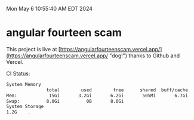 Mon May  6 10:55:40 AM EDT 2024

# angular fourteen scam


This project is live at [https://angularfourteenscam.vercel.app/](https://angularfourteenscam.vercel.app/ "dog!") thanks to Github and Vercel.

CI Status: 

```bash
System Memory
               total        used        free      shared  buff/cache   available
Mem:            15Gi       3.2Gi       6.2Gi       505Mi       6.7Gi        12Gi
Swap:          8.0Gi          0B       8.0Gi
System Storage
1.2G	.
